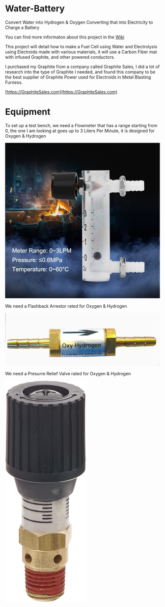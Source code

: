 # Water-Battery
Convert Water into Hydrogen &amp; Oxygen Converting that into Electricity to Charge a Battery

You can find more informaton about this project in the [Wiki](https://github.com/Light-Wizzard/Water-Battery/wiki)

This project will detail how to make a Fuel Cell using Water and Electrolysis using Electroids made with various materials, it will use a Carbon Fiber mat with infused Graphite, and other powered conductors. 

I purchased my Graphite from a company called Graphite Sales, I did a lot of research into the type of Graphite I needed, and found this company to be the best supplier of Graphite Power used for Electroids in Metal Blasting Furness.


[https://GraphiteSales.com](https://GraphiteSales.com)

# Equipment

To set up a test bench, we need a Flowmeter that has a range starting from 0, the one I am looking at goes up to 3 Liters Per Minute, it is designed for Oxygen &amp; Hydrogen

![Flowmeter](https://github.com/Light-Wizzard/Water-Battery/blob/main/images/flowmeter.png)

We need a Flashback Arrestor rated for Oxygen &amp; Hydrogen

![Flashback Arrestor](https://github.com/Light-Wizzard/Water-Battery/blob/main/images/flashback-arrstor.png)

We need a Presurre Relief Valve rated for Oxygen &amp; Hydrogen

![Presurre Relief Valve](https://github.com/Light-Wizzard/Water-Battery/blob/main/images/pressure-relief-valve.png)

